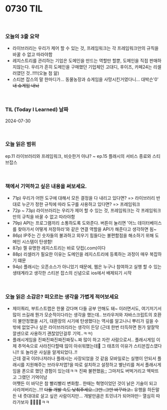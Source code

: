 # 0730 TIL

<br/>

### 오늘의 3줄 요약

- 라이브러리는 우리가 제어 할 수 있는 것, 프레임워크는 각 프레임워크만의 규칙을 바꿀 수 없고 따라야함
- 레지스트리를 관리하는 기업은 도메인을 만드는 역할만 할뿐, 도메인을 직접 판매하지않는다. 우리가 흔히 도메인을 구매했던 기업체인 고대디, 후이즈, 카페24는 리셀러였던 것..!!!!(오늘 첨 앎)
- 스티븐 잡스의 말 한마디가... 동물농장과 슈게임을 사망시킨거였다니... 대박슨'0' ~~내 슈게임 내놔~~

<br/>

### TIL (Today I Learned) 날짜

2024-07-30

<br/>

### 오늘 읽은 범위

ep.11 라이브러리와 프레임워크, 비슷한거 아냐? ~ ep.15 플래시의 서비스 종료와 스티브잡스

<br/>

### 책에서 기억하고 싶은 내용을 써보세요.

- 71p) 우리가 어떤 도구에 대해서 모든 결정을 다 내리고 있다면? => 라이브러리
  반대로 누군가 정한 규칙에 따라 도구를 사용하고 있다면? => 프레임워크
- 72p ~ 73p) 라이브러리는 우리가 제어 할 수 있는 것, 프레임워크는 각 프레임워크만의 규칙을 바꿀 수 없고 따라야함
- 79p) API는 프로그램끼리 소통하도록 도와준다. 버튼이 눌리면 '어느 데이터베이스를 찾아가서 어떻게 저장하라'와 같은 연결 역할을 API가 해준다고 생각하면 됨~
- 86p) IP주는 긴 숫자들의 불과하고 외우기 힘들다는 불편함점을 해소하기 위해 도메인 시스템이 탄생함!
- 87p) 젤 유명한 레지스트리는 바로 닷컵(.com)이다
- 88p) 리셀러가 필요한 이유는 도메인을 레지스트리에 등록하는 과정이 매우 복잡하기 떄문
- 94p) 플래시는 오픈소스가 아니었기 때문에, 웹은 누구나 참여하고 실행 할 수 있는 생태계라고 생각한 스티븐 잡스의 신념으로 ios에서 배제되기 시작

<br/>

### 오늘 읽은 소감은? 떠오르는 생각을 가볍게 적어보세요

- 제이쿼리, 부트스트랩은 한물 갔다며 다들 공부 안해도 돼~ 이러면서도, 여기저기서 많이 쓰길래 뭔가 모순적이다라는 생각을 했는데.. 브라우저와 자바스크립트의 호환이 불안정했을 시기, 대환장의 시기에 탄생했다는 역사를 알고나니 뿌리가 깊을 수 밖에 없었구나 싶은 라이브러리라는 생각이 든당 (근데 한번 터득하면 뭔가 알잘딱깔센으로 사용하기 괜찮았던걸루 기억..ㅋㅋ)
- 플래시게임을 진짜진짜진짜진짜짖ㄴ짜 많이 하고 자란 사람으로서.. 플래시게임 이제 추억속으로 사라진다할때 많이 아쉬워했는데🥺 그 태초의 이유가 스티븐잡스였다니!! 또 놀라운 사실을 알게되었다..!! <br/>
  근데 결국 이러나저러나 플래시는 사장되었을 것 같음 모바일로는 실행이 안되서 플래시를 지원해주는 브라우저앱?을 따로 설치하고 설정하고 별난리를 쳐서 플래시게임을 폰으로 했던 경험이 있는데ㅋㅋ 진짜 불편했음;; 그마저도 버벅거리고 엑박뜨고 그랬던 기억이남<br/>
  어쨋든 이 바닥은 참 빨리빨리 변화함.. 한때는 혁명이었던 것이 낡은 기술이 되고 사라져버리는..!!! ~~다들 개발 속도 낮춰주세요..그만..그만 바꾸라고..~~ 유행을 하든말든 내 줏대대로 살고 싶은 사람이지만... 개발만큼은 트민녀가 되어야만💦 열심히 따라가보자 💨💨💨💨ㅋㅋ
